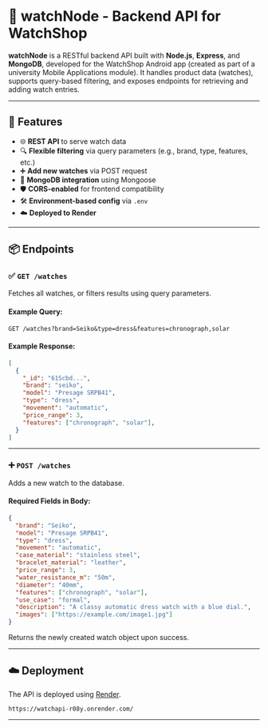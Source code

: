 # 🧠 watchNode - Backend API for WatchShop

**watchNode** is a RESTful backend API built with **Node.js**, **Express**, and **MongoDB**, developed for the WatchShop Android app (created as part of a university Mobile Applications module). It handles product data (watches), supports query-based filtering, and exposes endpoints for retrieving and adding watch entries.

---

## 🚀 Features

- 🌐 **REST API** to serve watch data
- 🔍 **Flexible filtering** via query parameters (e.g., brand, type, features, etc.)
- ➕ **Add new watches** via POST request
- 🧩 **MongoDB integration** using Mongoose
- 🛡️ **CORS-enabled** for frontend compatibility
- 🛠️ **Environment-based config** via `.env`
- ☁️ **Deployed to Render**

---

## 📦 Endpoints

### ✅ `GET /watches`

Fetches all watches, or filters results using query parameters.

#### Example Query:

```http
GET /watches?brand=Seiko&type=dress&features=chronograph,solar
````

#### Example Response:

```json
[
  {
    "_id": "615cbd...",
    "brand": "seiko",
    "model": "Presage SRPB41",
    "type": "dress",
    "movement": "automatic",
    "price_range": 3,
    "features": ["chronograph", "solar"],
  }
]
```

---

### ➕ `POST /watches`

Adds a new watch to the database.

#### Required Fields in Body:

```json
{
  "brand": "Seiko",
  "model": "Presage SRPB41",
  "type": "dress",
  "movement": "automatic",
  "case_material": "stainless steel",
  "bracelet_material": "leather",
  "price_range": 3,
  "water_resistance_m": "50m",
  "diameter": "40mm",
  "features": ["chronograph", "solar"],
  "use_case": "formal",
  "description": "A classy automatic dress watch with a blue dial.",
  "images": ["https://example.com/image1.jpg"]
}
```

Returns the newly created watch object upon success.

---

## ☁️ Deployment

The API is deployed using [Render](https://render.com/).

```
https://watchapi-r08y.onrender.com/

```
---
